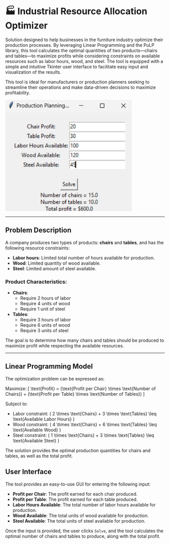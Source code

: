 # 🏭 Industrial Resource Allocation Optimizer

Solution designed to help businesses in the furniture industry optimize their production processes. By leveraging Linear Programming and the PuLP library, this tool calculates the optimal quantities of two products—chairs and tables—to maximize profits while considering constraints on available resources such as labor hours, wood, and steel. The tool is equipped with a simple and intuitive Tkinter user interface to facilitate easy input and visualization of the results.

This tool is ideal for manufacturers or production planners seeking to streamline their operations and make data-driven decisions to maximize profitability.

<img src="test.png" alt="img" width="400"/>

---

## Problem Description

A company produces two types of products: **chairs** and **tables**, and has the following resource constraints:

- **Labor hours**: Limited total number of hours available for production.
- **Wood**: Limited quantity of wood available.
- **Steel**: Limited amount of steel available.

### Product Characteristics:

- **Chairs**:  
  - Require 2 hours of labor
  - Require 4 units of wood
  - Require 1 unit of steel
- **Tables**:  
  - Require 3 hours of labor
  - Require 6 units of wood
  - Require 3 units of steel

The goal is to determine how many chairs and tables should be produced to maximize profit while respecting the available resources.

---

## Linear Programming Model

The optimization problem can be expressed as:

Maximize:
\[
\text{Profit} = (\text{Profit per Chair} \times \text{Number of Chairs}) + (\text{Profit per Table} \times \text{Number of Tables})
\]

Subject to:

- Labor constraint: \( 2 \times \text{Chairs} + 3 \times \text{Tables} \leq \text{Available Labor Hours} \)
- Wood constraint: \( 4 \times \text{Chairs} + 6 \times \text{Tables} \leq \text{Available Wood} \)
- Steel constraint: \( 1 \times \text{Chairs} + 3 \times \text{Tables} \leq \text{Available Steel} \)

The solution provides the optimal production quantities for chairs and tables, as well as the total profit.

## User Interface

The tool provides an easy-to-use GUI for entering the following input:

- **Profit per Chair**: The profit earned for each chair produced.
- **Profit per Table**: The profit earned for each table produced.
- **Labor Hours Available**: The total number of labor hours available for production.
- **Wood Available**: The total units of wood available for production.
- **Steel Available**: The total units of steel available for production.

Once the input is provided, the user clicks `Solve`, and the tool calculates the optimal number of chairs and tables to produce, along with the total profit.
